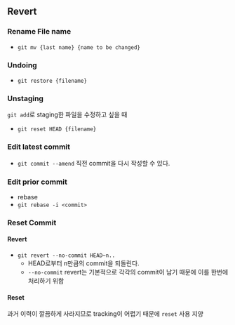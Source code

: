 ## Revert

### Rename File name

- `git mv {last name} {name to be changed}`

### Undoing

- `git restore {filename}`

### Unstaging

`git add`로 staging한 파일을 수정하고 싶을 때

- `git reset HEAD {filename}`

### Edit latest commit

- `git commit --amend` 직전 commit을 다시 작성할 수 있다.

### Edit prior commit

- rebase
- `git rebase -i <commit>`

### Reset Commit

#### Revert

- `git revert --no-commit HEAD~n..`
  - HEAD로부터 n만큼의 commit을 되돌린다.
  - `--no-commit` revert는 기본적으로 각각의 commit이 남기 때문에 이를 한번에 처리하기 위함

#### Reset

과거 이력이 깔끔하게 사라지므로 tracking이 어렵기 때문에 `reset` 사용 지양
